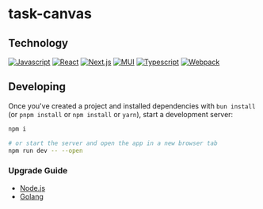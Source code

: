 # task-canvas

## Technology

[![Javascript](https://img.shields.io/badge/javascript-language-dimgray?style=for-the-badge&logo=javascript)](https://developer.mozilla.org/en-US/docs/Web/JavaScript)
[![React](https://img.shields.io/badge/react-ui_javascript_liblary-dimgray?style=for-the-badge&logo=react)](https://ja.reactjs.org/)
[![Next.js](https://img.shields.io/badge/next.js-react_framework-dimgray?style=for-the-badge&logo=next.js)](https://nextjs.org/)
[![MUI](https://img.shields.io/badge/mui-ui_component_library-dimgray?style=for-the-badge&logo=mui)](https://mui.com/)
[![Typescript](https://img.shields.io/badge/typescript-javascript_type_definitions-dimgray?style=for-the-badge&logo=typescript)](https://www.typescriptlang.org)
[![Webpack](https://img.shields.io/badge/webpack-javascript_bundler-dimgray.svg?style=for-the-badge&logo=webpack)](https://webpack.js.org/)

## Developing

Once you've created a project and installed dependencies with `bun install` (or `pnpm install` or `npm install` or `yarn`), start a development server:

```bash
npm i

# or start the server and open the app in a new browser tab
npm run dev -- --open
```

### Upgrade Guide

- [Node.js](./docs/node-upgrade.md)
- [Golang](./docs//golang-upgrade.md)
